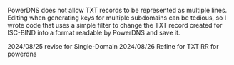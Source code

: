 PowerDNS does not allow TXT records to be represented as multiple lines. Editing when generating keys for multiple subdomains can be tedious, so I wrote code that uses a simple filter to change the TXT record created for ISC-BIND into a format readable by PowerDNS and save it.

2024/08/25 revise for Single-Domain 
2024/08/26 Refine for TXT RR for powerdns 
